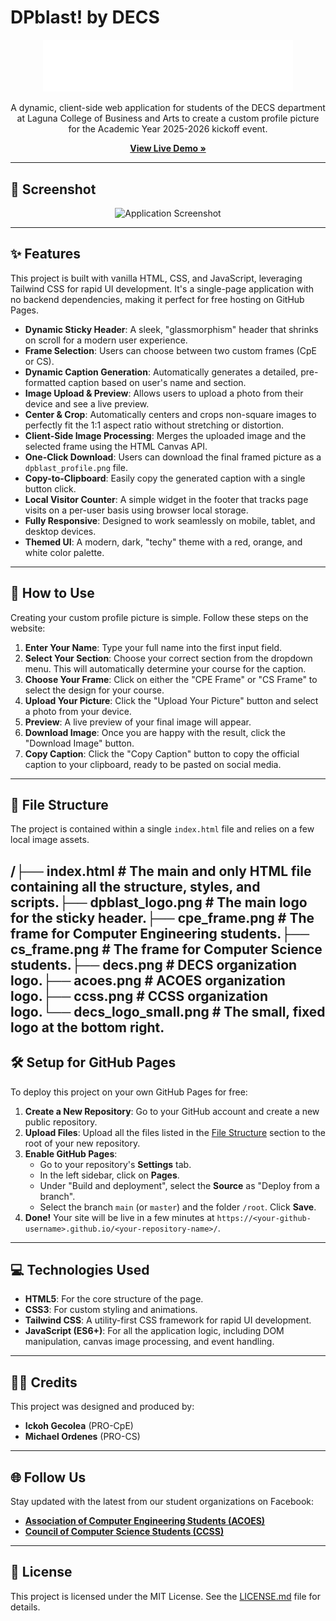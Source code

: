 # DPblast! by DECS

<p align="center">
  <img src="dpblast_logo.png" alt="DPblast! by DECS" width="400"/>
</p>

<p align="center">
  A dynamic, client-side web application for students of the DECS department at Laguna College of Business and Arts to create a custom profile picture for the Academic Year 2025-2026 kickoff event.
</p>

<p align="center">
  <a href="https://your-github-username.github.io/your-repo-name/"><strong>View Live Demo »</strong></a>
</p>

---

## 📸 Screenshot

<p align="center">
  <img src="https://i.imgur.com/eba989b8-dd0a-49da-a446-64642c87e5a1.jpg" alt="Application Screenshot" width="300"/>
</p>

---

## ✨ Features

This project is built with vanilla HTML, CSS, and JavaScript, leveraging Tailwind CSS for rapid UI development. It's a single-page application with no backend dependencies, making it perfect for free hosting on GitHub Pages.

- **Dynamic Sticky Header**: A sleek, "glassmorphism" header that shrinks on scroll for a modern user experience.
- **Frame Selection**: Users can choose between two custom frames (CpE or CS).
- **Dynamic Caption Generation**: Automatically generates a detailed, pre-formatted caption based on user's name and section.
- **Image Upload & Preview**: Allows users to upload a photo from their device and see a live preview.
- **Center & Crop**: Automatically centers and crops non-square images to perfectly fit the 1:1 aspect ratio without stretching or distortion.
- **Client-Side Image Processing**: Merges the uploaded image and the selected frame using the HTML Canvas API.
- **One-Click Download**: Users can download the final framed picture as a `dpblast_profile.png` file.
- **Copy-to-Clipboard**: Easily copy the generated caption with a single button click.
- **Local Visitor Counter**: A simple widget in the footer that tracks page visits on a per-user basis using browser local storage.
- **Fully Responsive**: Designed to work seamlessly on mobile, tablet, and desktop devices.
- **Themed UI**: A modern, dark, "techy" theme with a red, orange, and white color palette.

---

## 🚀 How to Use

Creating your custom profile picture is simple. Follow these steps on the website:

1.  **Enter Your Name**: Type your full name into the first input field.
2.  **Select Your Section**: Choose your correct section from the dropdown menu. This will automatically determine your course for the caption.
3.  **Choose Your Frame**: Click on either the "CPE Frame" or "CS Frame" to select the design for your course.
4.  **Upload Your Picture**: Click the "Upload Your Picture" button and select a photo from your device.
5.  **Preview**: A live preview of your final image will appear.
6.  **Download Image**: Once you are happy with the result, click the "Download Image" button.
7.  **Copy Caption**: Click the "Copy Caption" button to copy the official caption to your clipboard, ready to be pasted on social media.

---

## 📂 File Structure

The project is contained within a single `index.html` file and relies on a few local image assets.

/├── index.html            # The main and only HTML file containing all the structure, styles, and scripts.├── dpblast_logo.png      # The main logo for the sticky header.├── cpe_frame.png         # The frame for Computer Engineering students.├── cs_frame.png          # The frame for Computer Science students.├── decs.png              # DECS organization logo.├── acoes.png             # ACOES organization logo.├── ccss.png              # CCSS organization logo.└── decs_logo_small.png   # The small, fixed logo at the bottom right.
---

## 🛠️ Setup for GitHub Pages

To deploy this project on your own GitHub Pages for free:

1.  **Create a New Repository**: Go to your GitHub account and create a new public repository.
2.  **Upload Files**: Upload all the files listed in the [File Structure](#-file-structure) section to the root of your new repository.
3.  **Enable GitHub Pages**:
    - Go to your repository's **Settings** tab.
    - In the left sidebar, click on **Pages**.
    - Under "Build and deployment", select the **Source** as "Deploy from a branch".
    - Select the branch `main` (or `master`) and the folder `/root`. Click **Save**.
4.  **Done!** Your site will be live in a few minutes at `https://<your-github-username>.github.io/<your-repository-name>/`.

---

## 💻 Technologies Used

-   **HTML5**: For the core structure of the page.
-   **CSS3**: For custom styling and animations.
-   **Tailwind CSS**: A utility-first CSS framework for rapid UI development.
-   **JavaScript (ES6+)**: For all the application logic, including DOM manipulation, canvas image processing, and event handling.

---

## 👨‍💻 Credits

This project was designed and produced by:
-   **Ickoh Gecolea** (PRO-CpE)
-   **Michael Ordenes** (PRO-CS)

---

## 🌐 Follow Us

Stay updated with the latest from our student organizations on Facebook:

-   <a href="https://www.facebook.com/acoeslcba">**Association of Computer Engineering Students (ACOES)**</a>
-   <a href="https://www.facebook.com/ccsslcba">**Council of Computer Science Students (CCSS)**</a>

---

## 📄 License

This project is licensed under the MIT License. See the [LICENSE.md](LICENSE.md) file for details.
